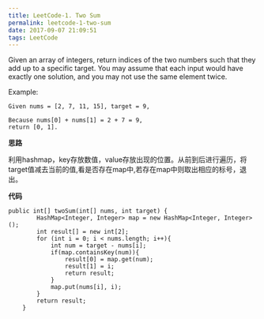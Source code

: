 ```yaml
---
title: LeetCode-1. Two Sum
permalink: leetcode-1-two-sum
date: 2017-09-07 21:09:51
tags: LeetCode
---
```


Given an array of integers, return indices of the two numbers such that they add up to a specific target.
You may assume that each input would have exactly one solution, and you may not use the same element twice.
<!-- more -->

Example:
```
Given nums = [2, 7, 11, 15], target = 9,

Because nums[0] + nums[1] = 2 + 7 = 9,
return [0, 1].
```
__思路__

利用hashmap，key存放数值，value存放出现的位置。从前到后进行遍历，将target值减去当前的值,看是否存在map中,若存在map中则取出相应的标号，退出。

__代码__
```
public int[] twoSum(int[] nums, int target) {
        HashMap<Integer, Integer> map = new HashMap<Integer, Integer>();
        int result[] = new int[2];
        for (int i = 0; i < nums.length; i++){
            int num = target - nums[i];
            if(map.containsKey(num)){
                result[0] = map.get(num);
                result[1] = i;
                return result;
            }
            map.put(nums[i], i);
        }
        return result;
    }
```
